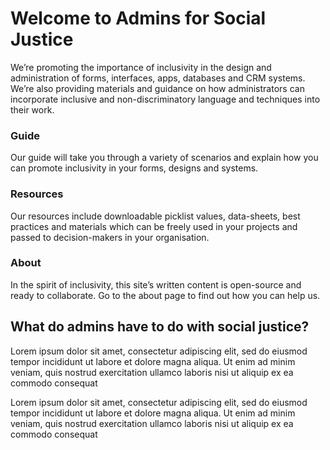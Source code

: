 # Welcome to Admins for Social Justice

We’re promoting the importance of inclusivity in the design and administration of forms, interfaces, apps, databases and CRM systems. We’re also providing materials and guidance on how administrators can incorporate inclusive and non-discriminatory language and techniques into their work.

### Guide
Our guide will take you through a variety of scenarios and explain how you can promote inclusivity in your forms, designs and systems.

### Resources
Our resources include downloadable picklist values, data-sheets, best practices and materials which can be freely used in your projects and passed to decision-makers in your organisation.

### About
In the spirit of inclusivity, this site’s written content is open-source and ready to collaborate. Go to the about page to find out how you can help us.

## What do admins have to do with social justice?

Lorem ipsum dolor sit amet, consectetur adipiscing elit, sed do eiusmod tempor incididunt ut labore et dolore magna aliqua. Ut enim ad minim veniam, quis nostrud exercitation ullamco laboris nisi ut aliquip ex ea commodo consequat

Lorem ipsum dolor sit amet, consectetur adipiscing elit, sed do eiusmod tempor incididunt ut labore et dolore magna aliqua. Ut enim ad minim veniam, quis nostrud exercitation ullamco laboris nisi ut aliquip ex ea commodo consequat

